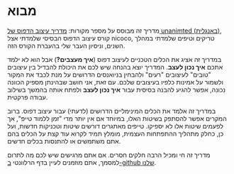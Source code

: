 # מבוא

מדריך זה מבוסס על מספר מקורות:
[מדריך עיצוב הדפוס של unanimted (באנגלית)](https://unanimated.github.io/ts/index.htm), קורס עיצוב הדפוס הבסיסי שלמדתי אצל nicoco,
טריקים וטיפים שלמדתי במהלך השנים,
וניסיון העבר שלי בהעברת הקורס הזה.

במדריך זה אציג את הכלים הטכניים לעיצוב דפוס
(**איך מעצבים?**)
אבל הוא לא ילמד אתכם
**איך נכון לעצב**.
המדריך יוצא בהנחה שיש לכם
את היכולת להבדיל בין עיצובים "טובים" לעיצובים "רעים"
ולהבחין בניואנסים הדרושים על מנת לכבד את המקור
ולשמור על אמינות כלפיו בעיצובים שלכם.
עם זאת, אני חושב שבהינתן מספיק הכוונה נכונה,
אפשר להגיע להבנה בסיסית
עבור **איך נכון לעצב**
ולפתח אותה בהמשך בשילוב עבודה פרקטית.

במדריך זה אלמד את הכלים המינימליים הדרושים (לדעתי)
עבור עיצוב דפוס.
ברוב המקרים אפשר להסתפק בשיטות האלו,
במיוחד אם אין יותר מדי "זמן ללמוד טייפ",
אך לפעמים שיטות אלו לא יספיקו.
טייפים מאתגרים דורשים שיטות וטכניקות חדשות,
ועל כן, כחלק מתהליך ההתפתחות העצמית,
מומלץ תמיד לקרוא עוד קצת על הכלים בהם אתם משתמשים
או להתנסות בכלים חדשים.

מדריך זה חי ומכיל הרבה חלקים חסרים.
אם אתם מרגישים שיש לכם מה לתרום למסמך, 
אתם מוזמנים לעיין בדף הרלוונטי
[ב-github שלנו](https://github.com/cN3rd/typesetting-book/blob/main/CONTRIBUTING.md).
